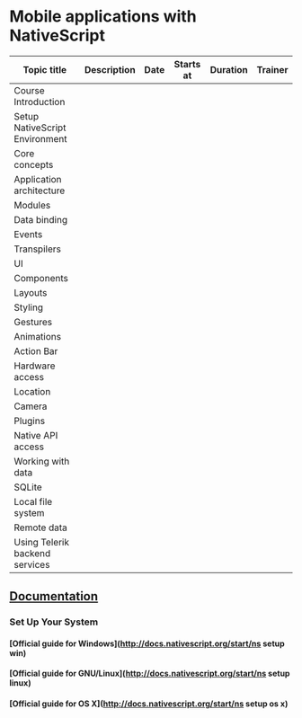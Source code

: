 # Mobile applications with NativeScript

| Topic title                    | Description | Date | Starts at | Duration | Trainer |
| ------------------------------ | ----------- | ---- | --------- | -------- | ------- |
| Course Introduction            |
| Setup NativeScript Environment |
| Core concepts                  |
| Application architecture       |
| Modules                        |
| Data binding                   |
| Events                         |
| Transpilers                    |
| UI                             |
| Components                     |
| Layouts                        |
| Styling                        |
| Gestures                       |
| Animations                     |
| Action Bar                     |
| Hardware access                |
| Location                       |
| Camera                         |
| Plugins                        |
| Native API access              |
| Working with data              |
| SQLite                         |
| Local file system              |
| Remote data                    |
| Using Telerik backend services |

## [Documentation](https://docs.nativescript.org/)
### Set Up Your System
#### [Official guide for Windows](http://docs.nativescript.org/start/ns setup win)
#### [Official guide for GNU/Linux](http://docs.nativescript.org/start/ns setup linux)
#### [Official guide for OS X](http://docs.nativescript.org/start/ns setup os x)
